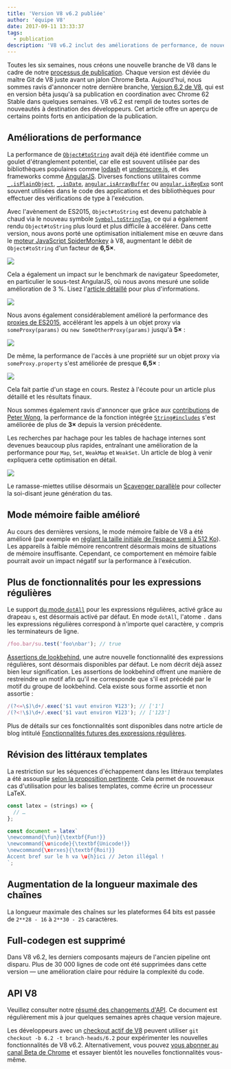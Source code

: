```yaml
---
title: 'Version V8 v6.2 publiée'
author: 'équipe V8'
date: 2017-09-11 13:33:37
tags:
  - publication
description: 'V8 v6.2 inclut des améliorations de performance, de nouvelles fonctionnalités du langage JavaScript, une longueur maximale de chaîne augmentée, et plus encore.'
---
```

Toutes les six semaines, nous créons une nouvelle branche de V8 dans le cadre de notre [processus de publication](/docs/release-process). Chaque version est déviée du maître Git de V8 juste avant un jalon Chrome Beta. Aujourd'hui, nous sommes ravis d'annoncer notre dernière branche, [Version 6.2 de V8](https://chromium.googlesource.com/v8/v8.git/+log/branch-heads/6.2), qui est en version bêta jusqu'à sa publication en coordination avec Chrome 62 Stable dans quelques semaines. V8 v6.2 est rempli de toutes sortes de nouveautés à destination des développeurs. Cet article offre un aperçu de certains points forts en anticipation de la publication.

<!--truncate-->
## Améliorations de performance

La performance de [`Object#toString`](https://developer.mozilla.org/en-US/docs/Web/JavaScript/Reference/Global_Objects/Object/toString) avait déjà été identifiée comme un goulet d'étranglement potentiel, car elle est souvent utilisée par des bibliothèques populaires comme [lodash](https://lodash.com/) et [underscore.js](http://underscorejs.org/), et des frameworks comme [AngularJS](https://angularjs.org/). Diverses fonctions utilitaires comme [`_.isPlainObject`](https://github.com/lodash/lodash/blob/6cb3460fcefe66cb96e55b82c6febd2153c992cc/isPlainObject.js#L13-L50), [`_.isDate`](https://github.com/lodash/lodash/blob/6cb3460fcefe66cb96e55b82c6febd2153c992cc/isDate.js#L8-L25), [`angular.isArrayBuffer`](https://github.com/angular/angular.js/blob/464dde8bd12d9be8503678ac5752945661e006a5/src/Angular.js#L739-L741) ou [`angular.isRegExp`](https://github.com/angular/angular.js/blob/464dde8bd12d9be8503678ac5752945661e006a5/src/Angular.js#L680-L689) sont souvent utilisées dans le code des applications et des bibliothèques pour effectuer des vérifications de type à l'exécution.

Avec l'avènement de ES2015, `Object#toString` est devenu patchable à chaud via le nouveau symbole [`Symbol.toStringTag`](https://developer.mozilla.org/en-US/docs/Web/JavaScript/Reference/Global_Objects/Symbol/toStringTag), ce qui a également rendu `Object#toString` plus lourd et plus difficile à accélérer. Dans cette version, nous avons porté une optimisation initialement mise en œuvre dans le [moteur JavaScript SpiderMonkey](https://bugzilla.mozilla.org/show_bug.cgi?id=1369042#c0) à V8, augmentant le débit de `Object#toString` d'un facteur de **6,5×**.

![](/_img/v8-release-62/perf.svg)

Cela a également un impact sur le benchmark de navigateur Speedometer, en particulier le sous-test AngularJS, où nous avons mesuré une solide amélioration de 3 %. Lisez l'[article détaillé](https://ponyfoo.com/articles/investigating-performance-object-prototype-to-string-es2015) pour plus d'informations.

![](/_img/v8-release-62/speedometer.svg)

Nous avons également considérablement amélioré la performance des [proxies de ES2015](https://developer.mozilla.org/en-US/docs/Web/JavaScript/Reference/Global_Objects/Proxy), accélérant les appels à un objet proxy via `someProxy(params)` ou `new SomeOtherProxy(params)` jusqu'à **5×** :

![](/_img/v8-release-62/proxy-call-construct.svg)

De même, la performance de l'accès à une propriété sur un objet proxy via `someProxy.property` s'est améliorée de presque **6,5×** :

![](/_img/v8-release-62/proxy-property.svg)

Cela fait partie d'un stage en cours. Restez à l'écoute pour un article plus détaillé et les résultats finaux.

Nous sommes également ravis d'annoncer que grâce aux [contributions](https://chromium-review.googlesource.com/c/v8/v8/+/620150) de [Peter Wong](https://twitter.com/peterwmwong), la performance de la fonction intégrée [`String#includes`](https://developer.mozilla.org/en-US/docs/Web/JavaScript/Reference/Global_Objects/String/includes) s'est améliorée de plus de **3×** depuis la version précédente.

Les recherches par hachage pour les tables de hachage internes sont devenues beaucoup plus rapides, entraînant une amélioration de la performance pour `Map`, `Set`, `WeakMap` et `WeakSet`. Un article de blog à venir expliquera cette optimisation en détail.

![](/_img/v8-release-62/hashcode-lookups.png)

Le ramasse-miettes utilise désormais un [Scavenger parallèle](https://bugs.chromium.org/p/chromium/issues/detail?id=738865) pour collecter la soi-disant jeune génération du tas.

## Mode mémoire faible amélioré

Au cours des dernières versions, le mode mémoire faible de V8 a été amélioré (par exemple en [réglant la taille initiale de l’espace semi à 512 Ko](https://chromium-review.googlesource.com/c/v8/v8/+/594387)). Les appareils à faible mémoire rencontrent désormais moins de situations de mémoire insuffisante. Cependant, ce comportement en mémoire faible pourrait avoir un impact négatif sur la performance à l'exécution.

## Plus de fonctionnalités pour les expressions régulières

Le support [du mode `dotAll`](https://github.com/tc39/proposal-regexp-dotall-flag) pour les expressions régulières, activé grâce au drapeau `s`, est désormais activé par défaut. En mode `dotAll`, l'atome `.` dans les expressions régulières correspond à n'importe quel caractère, y compris les terminateurs de ligne.

```js
/foo.bar/su.test('foo\nbar'); // true
```

[Assertions de lookbehind](https://github.com/tc39/proposal-regexp-lookbehind), une autre nouvelle fonctionnalité des expressions régulières, sont désormais disponibles par défaut. Le nom décrit déjà assez bien leur signification. Les assertions de lookbehind offrent une manière de restreindre un motif afin qu'il ne corresponde que s'il est précédé par le motif du groupe de lookbehind. Cela existe sous forme assortie et non assortie :

```js
/(?<=\$)\d+/.exec('$1 vaut environ ¥123'); // ['1']
/(?<!\$)\d+/.exec('$1 vaut environ ¥123'); // ['123']
```

Plus de détails sur ces fonctionnalités sont disponibles dans notre article de blog intitulé [Fonctionnalités futures des expressions régulières](https://developers.google.com/web/updates/2017/07/upcoming-regexp-features).

## Révision des littéraux templates

La restriction sur les séquences d'échappement dans les littéraux templates a été assouplie [selon la proposition pertinente](https://tc39.es/proposal-template-literal-revision/). Cela permet de nouveaux cas d'utilisation pour les balises templates, comme écrire un processeur LaTeX.

```js
const latex = (strings) => {
  // …
};

const document = latex`
\newcommand{\fun}{\textbf{Fun!}}
\newcommand{\unicode}{\textbf{Unicode!}}
\newcommand{\xerxes}{\textbf{Roi!}}
Accent bref sur le h va \u{h}ici // Jeton illégal !
`;
```

## Augmentation de la longueur maximale des chaînes

La longueur maximale des chaînes sur les plateformes 64 bits est passée de `2**28 - 16` à `2**30 - 25` caractères.

## Full-codegen est supprimé

Dans V8 v6.2, les derniers composants majeurs de l'ancien pipeline ont disparu. Plus de 30 000 lignes de code ont été supprimées dans cette version — une amélioration claire pour réduire la complexité du code.

## API V8

Veuillez consulter notre [résumé des changements d'API](https://docs.google.com/document/d/1g8JFi8T_oAE_7uAri7Njtig7fKaPDfotU6huOa1alds/edit). Ce document est régulièrement mis à jour quelques semaines après chaque version majeure.

Les développeurs avec un [checkout actif de V8](/docs/source-code#using-git) peuvent utiliser `git checkout -b 6.2 -t branch-heads/6.2` pour expérimenter les nouvelles fonctionnalités de V8 v6.2. Alternativement, vous pouvez [vous abonner au canal Beta de Chrome](https://www.google.com/chrome/browser/beta.html) et essayer bientôt les nouvelles fonctionnalités vous-même.
